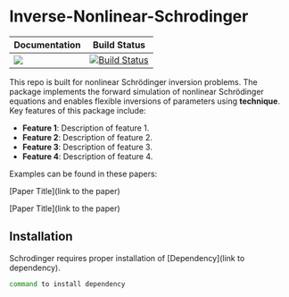 # Inverse-Nonlinear-Schrodinger


| Documentation                                                | Build Status                                                 |
| ------------------------------------------------------------ | ------------------------------------------------------------ |
| [![](https://img.shields.io/badge/docs-dev-blue.svg)](https://your.github.io/Schrodinger.jl/dev/) | [![Build Status](https://travis-ci.com/your/Schrodinger.jl.svg?branch=master)](https://travis-ci.com/your/Schrodinger.jl) |

This repo is built for nonlinear Schrödinger inversion problems. The package implements the forward simulation of nonlinear Schrödinger equations and enables flexible inversions of parameters using **technique**. Key features of this package include:

- **Feature 1**: Description of feature 1.
- **Feature 2**: Description of feature 2.
- **Feature 3**: Description of feature 3.
- **Feature 4**: Description of feature 4.

Examples can be found in these papers:

[Paper Title](link to the paper)

[Paper Title](link to the paper)

## Installation

Schrodinger requires proper installation of [Dependency](link to dependency).
```bash
command to install dependency
